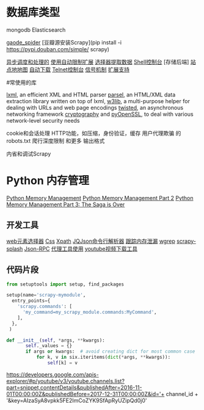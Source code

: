 # 数据库类型
mongodb
Elasticsearch

[gaode_spider](https://github.com/kenneth663/gaode_spider)
[豆瓣源安装Scrapy](pip install -i https://pypi.douban.com/simple/ scrapy)

[异步调度和处理的](https://docs.scrapy.org/en/latest/topics/architecture.html#topics-architecture)
[使用自动限制扩展](https://docs.scrapy.org/en/latest/topics/autothrottle.html#topics-autothrottle)
[选择器提取数据](https://docs.scrapy.org/en/latest/topics/selectors.html#topics-selectors)
[Shell控制台](https://docs.scrapy.org/en/latest/topics/shell.html#topics-shell)
[存储后端]
[站点地地图](https://www.sitemaps.org/index.html)
[自动下载](https://docs.scrapy.org/en/latest/topics/media-pipeline.html#topics-media-pipeline)
[Telnet控制台](https://docs.scrapy.org/en/latest/topics/telnetconsole.html#topics-telnetconsole)
[信号机制](https://docs.scrapy.org/en/latest/topics/signals.html#topics-signals)
[扩展支持](https://docs.scrapy.org/en/latest/index.html#extending-scrapy)

#常使用的库

[lxml](http://lxml.de/), an efficient XML and HTML parser
[parsel](https://pypi.python.org/pypi/parsel), an HTML/XML data extraction library written on top of lxml,
[w3lib](https://pypi.python.org/pypi/w3lib), a multi-purpose helper for dealing with URLs and web page encodings
[twisted](https://twistedmatrix.com/), an asynchronous networking framework
[cryptography](https://cryptography.io/) and [pyOpenSSL](https://pypi.org/project/pyOpenSSL/), to deal with various network-level security needs

cookie和会话处理
HTTP功能，如压缩，身份验证，缓存
用户代理欺骗
的robots.txt
爬行深度限制
和更多
输出格式


内省和调试Scrapy

# Python 内存管理
[Python Memory Management](https://www.evanjones.ca/python-memory.html)
[Python Memory Management Part 2](https://www.evanjones.ca/python-memory-part2.html)
[Python Memory Management Part 3: The Saga is Over](https://www.evanjones.ca/python-memory-part3.html)

## 开发工具

[web元素选择器](https://selectorgadget.com/)
[Css](https://www.w3.org/TR/selectors)
[Xpath](https://www.w3.org/TR/xpath/all/)
[JQJson命令行解析器](https://stedolan.github.io/jq/)
[跟踪内存泄漏](https://docs.scrapy.org/en/latest/topics/leaks.html#topics-leaks-trackrefs)
[wgrep](https://github.com/stav/wgrep)
[scrapy-splash](https://github.com/scrapy-plugins/scrapy-splash)
[Json-RPC](http://www.jsonrpc.org/)
[代理工具使用](https://blog.csdn.net/qq_27378621/article/details/81012561)
[youtube视频下载工具](https://www.bbsmax.com/A/l1dyYnoxde/)
## 代码片段

```Python
from setuptools import setup, find_packages

setup(name='scrapy-mymodule',
  entry_points={
    'scrapy.commands': [
      'my_command=my_scrapy_module.commands:MyCommand',
    ],
  },
 )
```

```Python
def __init__(self, *args, **kwargs):
       self._values = {}
       if args or kwargs:  # avoid creating dict for most common case
           for k, v in six.iteritems(dict(*args, **kwargs)):
               self[k] = v
```

https://developers.google.com/apis-explorer/#p/youtube/v3/youtube.channels.list?part=snippet,contentDetails&publishedAfter=2016-11-01T00:00:00Z&publishedBefore=2017-12-31T00:00:00Z&id='+ channel_id + '&key=AIzaSyA8vpkk5FE2ImCoZYK9SfApRyUZipQd0j0'
